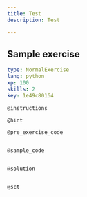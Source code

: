```yaml
---
title: Test
description: Test

---
```

## Sample exercise

```yaml
type: NormalExercise
lang: python
xp: 100
skills: 2
key: 1e49c80164
```


`@instructions`

`@hint`

`@pre_exercise_code`
```{python}

```

`@sample_code`
```{python}

```

`@solution`
```{python}

```

`@sct`
```{python}

```
